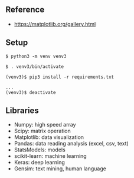 ## Reference
- https://matplotlib.org/gallery.html

## Setup
```
$ python3 -m venv venv3

$ . venv3/bin/activate

(venv3)$ pip3 install -r requirements.txt

...
(venv3)$ deactivate
```


## Libraries
- Numpy: high speed array
- Scipy: matrix operation
- Matplotlib: data visualization
- Pandas: data reading analysis (excel, csv, text)
- StatsModels: models
- scikit-learn: machine learning
- Keras: deep learning
- Gensim: text mining, human language
